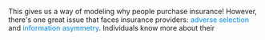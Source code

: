 This gives us a way of modeling why people purchase insurance! However, there's one great issue that faces insurance providers: <span style="color:#0088ff">adverse selection</span> and <span style="color:#0088ff">information asymmetry</span>. Individuals know more about their 